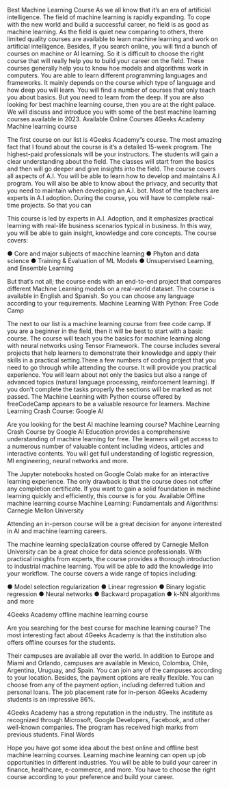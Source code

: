 Best Machine Learning Course
As we all know that it’s an era of artificial intelligence. The field of machine learning is rapidly expanding. To cope with the new world and build a successful career, no field is as good as machine learning. As the field is quiet new comparing to others, there limited quality courses are available to learn machine learning and work on artificial intelligence. Besides, if you search online, you will find a bunch of courses on machine or AI learning. So it is difficult to choose the right course that will really help you to build your career on the field. These courses generally help you to know hoe models and algorithms work in computers. You are able to learn different programming languages and frameworks. It mainly depends on the course which type of language and how deep you will learn. You will find a number of courses that only teach you about basics. But you need to learn from the deep. If you are also looking for best machine learning course, then you are at the right palace. We will discuss and introduce you with some of the best machine learning courses available in 2023. 
Available Online Courses 
4Geeks Academy Machine learning course 

The first course on our list is 4Geeks Academy”s  course. The most amazing fact that I found about the course is it’s a detailed 15-week program. The highest-paid professionals will be your instructors. The students will gain a clear understanding about the field. The classes will start from the basics and then will go deeper and give insights into the field. The course covers all aspects of A.I. You will be able to learn how to develop and maintains A.I program. You will also be able to know about the privacy, and security that you need to maintain when developing an A.I. bot. Most of the teachers are experts in A.I adoption. During the course, you will have to complete real-time projects. So that you can

This course is led by experts in A.I. Adoption, and it emphasizes practical learning with real-life business scenarios typical in business. In this way, you will be able to gain insight, knowledge and core concepts.  The course covers:

●	Core and major subjects of macchine learning 
●	Phyton and data science 
●	Training & Evaluation of ML Models
●	 Unsupervised Learning, and Ensemble Learning

But that’s not all; the course ends with an end-to-end project that compares different Machine Learning models on a real-world dataset. The course is available in English and Spanish. So you can choose any language according to your requirements. 
Machine Learning With Python: Free Code Camp

The next to our list is a machine learning course from free code camp. If you are a beginner in the field, then it will be best to start with a basic course. The course will teach you the basics for machine learning along with neural networks using Tensor Framework.  The course includes several projects that help learners to demonstrate their knowledge and apply their skills in a practical setting.There a few numbers of coding project that you need to go through while attending the course. It will provide you practical experience. You will learn about not only the basics but also a range of advanced topics (natural language processing, reinforcement learning). If you don’t complete the tasks properly the sections will be marked as not passed.  The Machine Learning with Python course offered by freeCodeCamp appears to be a valuable resource for learners. 
Machine Learning Crash Course: Google AI

Are you looking for the best AI machine learning course? Machine Learning Crash Course by Google AI Education provides a comprehensive understanding of machine learning for free. The learners will get access to a numerous number of valuable content including videos, articles and interactive contents. You will get full understanding of logistic regression, Ml engineering, neural networks and more. 

The Jupyter notebooks hosted on Google Colab make for an interactive learning experience. The only drawback is that the course does not offer any completion certificate. If you want to gain a solid foundation in machine learning quickly and efficiently, this course is for you.
Available Offline machine learning course 
Machine Learning: Fundamentals and Algorithms: Carnegie Mellon University

Attending an in-person course will be a great decision for anyone interested in AI and machine learning careers.

The machine learning specialization course offered by Carnegie Mellon University can be a great choice for data science professionals. With practical insights from experts, the course provides a thorough introduction to industrial machine learning. You will be able to add the knowledge into your workflow. The course covers a wide range of topics including:

●	 Model selection regularization
●	Linear regression
●	 Binary logistic regression
●	Neural networks
●	Backward propagation
●	k-NN algorithms and more 

4Geeks Academy offline machine learning course 

Are you searching for the best course for machine learning course? The most interesting fact about 4Geeks Academy is that the institution also offers offline courses for the students.

Their campuses are available all over the world.  In addition to Europe and Miami and Orlando, campuses are available in Mexico, Colombia, Chile, Argentina, Uruguay, and Spain. You can join any of the campuses according to your location. Besides, the payment options are really flexible. You can choose from any of the payment option, including deferred tuition and personal loans. The job placement rate for in-person 4Geeks Academy students is an impressive 86%.

4Geeks Academy has a strong reputation in the industry. The institute as recognized through Microsoft, Google Developers, Facebook, and other well-known companies. The program has received high marks from previous students. 
Final Words 

Hope you have got some idea about the best online and offline best machine learning courses. Learning machine learning can open up job opportunities in different industries. You will be able to build your career in finance, healthcare, e-commerce, and more. You have to choose the right course according to your preference and build your career. 
